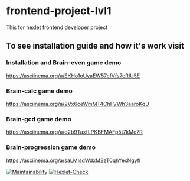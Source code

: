 # frontend-project-lvl1

This for hexlet frontend developer project

## To see installation guide and how it's work visit

### Installation and Brain-even game demo
https://asciinema.org/a/EKHo1oUyaEW57cfVfs7eRIU5E

### Brain-calc game demo
https://asciinema.org/a/2Vx6ceWmMT4ChFVWh3aaroKqU

### Brain-gcd game demo
https://asciinema.org/a/d2b9TaxfLPKBFMAFp5t7kMe7R

### Brain-progression game demo
https://asciinema.org/a/saLMlsdWdxM2zT0qhYexNgyfl

[![Maintainability](https://api.codeclimate.com/v1/badges/a99a88d28ad37a79dbf6/maintainability)](https://codeclimate.com/github/codeclimate/codeclimate/maintainability)
[![Hexlet-Check](https://github.com/pavel-todorov/frontend-project-lvl1/workflows/hexlet-check/badge.svg)](https://github.com/pavel-todorov/frontend-project-lvl1/actions)
